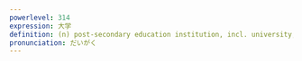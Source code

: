 ```yaml
---
powerlevel: 314
expression: 大学
definition: (n) post-secondary education institution, incl. university, college, etc.; the Great Learning - one of the Four Books; (P)
pronunciation: だいがく
---
```

